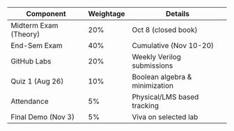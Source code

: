 | Component                     | Weightage | Details |
|-------------------------------|-----------|---------|
| Midterm Exam (Theory)         | 20%       | Oct 8 (closed book) |
| End-Sem Exam                  | 40%       | Cumulative (Nov 10-20) |
| GitHub Labs                   | 20%       | Weekly Verilog submissions |
| Quiz 1 (Aug 26)               | 10%       | Boolean algebra & minimization |
| Attendance                    | 5%        | Physical/LMS based tracking |
| Final Demo (Nov 3)            | 5%        | Viva on selected lab |
